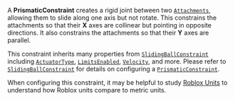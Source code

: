 A **PrismaticConstraint** creates a rigid joint between two
[`Attachments`](https://create.roblox.com/docs/reference/engine/classes/Attachment), allowing them to slide along one axis but not
rotate. This constrains the attachments so that their **X** axes are collinear
but pointing in opposite directions. It also constrains the attachments so
that their **Y** axes are parallel.

This constraint inherits many properties from [`SlidingBallConstraint`](https://create.roblox.com/docs/reference/engine/classes/SlidingBallConstraint)
including [`ActuatorType`](https://create.roblox.com/docs/reference/engine/classes/SlidingBallConstraint#ActuatorType),
[`LimitsEnabled`](https://create.roblox.com/docs/reference/engine/classes/SlidingBallConstraint#LimitsEnabled),
[`Velocity`](https://create.roblox.com/docs/reference/engine/classes/SlidingBallConstraint#Velocity), and more. Please refer to
[`SlidingBallConstraint`](https://create.roblox.com/docs/reference/engine/classes/SlidingBallConstraint) for details on configuring a
[`PrismaticConstraint`](https://create.roblox.com/docs/reference/engine/classes/PrismaticConstraint).

When configuring this constraint, it may be helpful to study
[Roblox Units](https://create.roblox.com/docs/physics/units) to understand how Roblox units
compare to metric units.